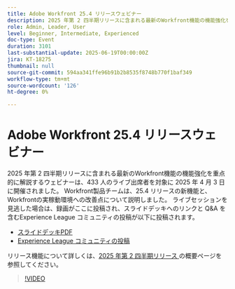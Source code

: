 ```yaml
---
title: Adobe Workfront 25.4 リリースウェビナー
description: 2025 年第 2 四半期リリースに含まれる最新のWorkfront機能の機能強化を重点的に解説するウェビナーは、433 人のライブ出席者を対象に 2025 年 4 月 3 日に開催されました。
role: Admin, Leader, User
level: Beginner, Intermediate, Experienced
doc-type: Event
duration: 3101
last-substantial-update: 2025-06-19T00:00:00Z
jira: KT-18275
thumbnail: null
source-git-commit: 594aa341ffe96b91b2b8535f8748b770f1baf349
workflow-type: tm+mt
source-wordcount: '126'
ht-degree: 0%

---
```


# Adobe Workfront 25.4 リリースウェビナー

2025 年第 2 四半期リリースに含まれる最新のWorkfront機能の機能強化を重点的に解説するウェビナーは、433 人のライブ出席者を対象に 2025 年 4 月 3 日に開催されました。 Workfront製品チームは、25.4 リリースの新機能と、Workfrontの実稼動環境への改善点について説明しました。 ライブセッションを見逃した場合は、録画がここに投稿され、スライドデッキへのリンクと Q&amp;A を含むExperience League コミュニティの投稿が以下に投稿されます。

* [ スライドデッキPDF](https://workfront-experience.s3.us-west-2.amazonaws.com/Training/Guides/Customer+Success+at+Scale/040325+-+25.4+Second+Quarter+2025+Release+Webinar.pdf)
* [Experience League コミュニティの投稿 ](https://experienceleaguecommunities.adobe.com/t5/workfront-discussions/event-follow-up-adobe-workfront-second-quarter-2025-release/td-p/746716?profile.language=ja)

リリース機能について詳しくは、[2025 年第 2 四半期リリース ](https://experienceleague.adobe.com/ja/docs/workfront/using/product-announcements/product-releases/release-25-q2/25-q2-release-overview) の概要ページを参照してください。


>[!VIDEO](https://video.tv.adobe.com/v/3463798/?learn=on&enablevpops)
